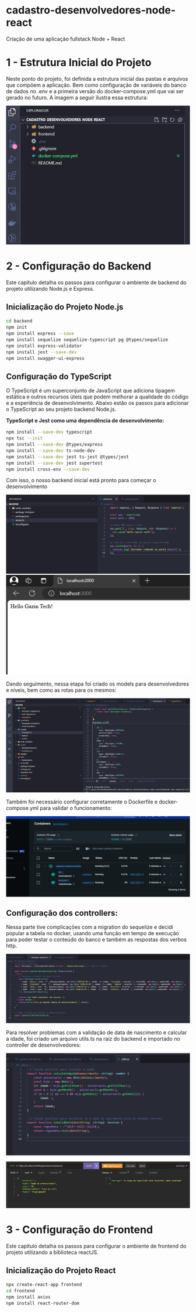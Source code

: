 # cadastro-desenvolvedores-node-react
Criação de uma aplicação fullstack Node + React

# 1 - Estrutura Inicial do Projeto

Neste ponto do projeto, foi definida a estrutura inicial das pastas e arquivos que compõem a aplicação. Bem como configuração de variáveis do banco de dados no .env e a primeira versão do docker-compose.yml que vai ser gerado no futuro. A imagem a seguir ilustra essa estrutura:

![Estrutura Inicial](passos/estrutura-inicial.png)

# 2 - Configuração do Backend

Este capítulo detalha os passos para configurar o ambiente de backend do projeto utilizando Node.js e Express.

## Inicialização do Projeto Node.js
   ```bash
   cd backend
   npm init
   npm install express --save
   npm install sequelize sequelize-typescript pg @types/sequelize
   npm install express-validator
   npm install jest --save-dev
   npm install swagger-ui-express
  ```
## Configuração do TypeScript

O TypeScript é um superconjunto de JavaScript que adiciona tipagem estática e outros recursos úteis que podem melhorar a qualidade do código e a experiência de desenvolvimento. Abaixo estão os passos para adicionar o TypeScript ao seu projeto backend Node.js.

**TypeScript e Jest como uma dependência de desenvolvimento:**
   ```bash
   npm install --save-dev typescript
   npx tsc --init
   npm install --save-dev @types/express
   npm install --save-dev ts-node-dev
   npm install --save-dev jest ts-jest @types/jest
   npm install --save-dev jest supertest
   npm install cross-env --save-dev
   ```
Com isso, o nosso backend inicial está pronto para começar o desenvolvimento

![Estrutura Backend](passos/configurando-arquivos-back.png)
![Serviço](passos/subindo-servidor.png)

Dando seguimento, nessa etapa foi criado os models para desenvolvedores e níveis, bem como as rotas para os mesmos:

![Estrutura Backend 2](passos/criando-pastas-models-sequelize.png)

Também foi necessário configurar corretamente o Dockerfile e docker-compose.yml para validar o funcionamento:

![Docker no Backend](passos/dockercompose.png)

## Configuração dos controllers:

Nessa parte tive complicações com a migration do sequelize e decidi popular a tabela no docker, usando uma função em tempo de execução para poder testar o conteúdo do banco e também as respostas dos verbos http.

![Migration](passos/migration.png)

Para resolver problemas com a validação de data de nascimento e calcular a idade, foi criado um arquivo utils.ts na raiz do backend e importado no controller de desenvolvedores:

![Validate](passos/validate.png)

![Resposta da validação no verbo post desenvolvedores](passos/postError.png)

# 3 - Configuração do Frontend

Este capítulo detalha os passos para configurar o ambiente de frontend do projeto utilizando a biblioteca reactJS.

## Inicialização do Projeto React
   ```bash
   npx create-react-app frontend
   cd frontend
   npm install axios
   npm install react-router-dom
  ```